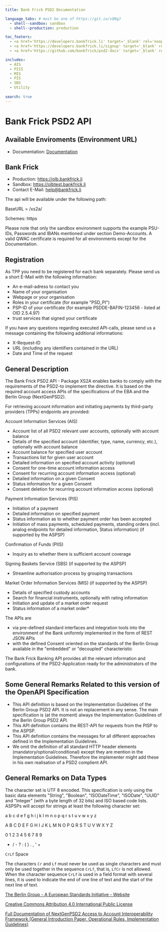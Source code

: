 ```yaml
---
title: Bank Frick PSD2 Documentation

language_tabs: # must be one of https://git.io/vQNgJ
  - shell--sandbox: sandbox 
  - shell--production: production

toc_footers:
  - <a href='https://developers.bankfrick.li' target='_blank' rel='noopener noreferrer'>Visit Bank Frick Developers</a>
  - <a href='https://developers.bankfrick.li/signup' target='_blank' rel='noopener noreferrer'>Sign Up for a Developer Key</a>
  - <a href='https://github.com/bankfrick/psd2-docs' target='_blank' rel='noopener noreferrer'>Edit on GitHub</a>

includes:
  - AIS
  - PIIS
  - MIS
  - PIS
  - SBS
  - Utility
  
search: true
---
```


# Bank Frick PSD2 API

## Available Enviroments (Environment URL)

  * Documentation: <a href="https://developers.bankfrick.li" target="_blank" rel="noopener noreferrer">Documentation</a>

## Bank Frick

  * Production: <a href="https://olb.bankfrick.li/" target="_blank" rel="noopener noreferrer">https://olb.bankfrick.li</a>
  * Sandbox: <a href="https://olbtest.bankfrick.li/" target="_blank" rel="noopener noreferrer">https://olbtest.bankfrick.li</a>
  * Contact E-Mail: <a href="mailto:help@bankfrick.li">help@bankfrick.li</a>

The api will be available under the following path:

BaseURL = <Environment URL>/xs2a/

Schemes: https

Please note that only the sandbox environment supports the example PSU-IDs, Passwords and IBANs mentioned under section Demo-Accounts.
A valid QWAC certificate is required for all environments except for the Documentation.

## Registration

As TPP you need to be registered for each bank separately. Please send us a short E-Mail with the following information:

  * An e-mail-adress to contact you
  * Name of your organisation
  * Webpage or your organisation
  * Roles in your certificate (for example "PSD_PI")
  * PSP-ID of your certificate (for example PSDDE-BAFIN-123456 - listed at OID 2.5.4.97)
  * trust services that signed your certificate

If you have any questions regarding executed API-calls, please send us a message containing the following additional informations:

  * X-Request-ID
  * URL (including any identifiers contained in the URL)
  * Date and Time of the request

## General Description

The Bank Frick PSD2 API - Package XS2A enables banks to comply with the requirements of the PSD2-to implement the directive.
It is based on the required account access APIs of the specifications of the EBA and the Berlin Group (NextGenPSD2).

For retrieving account information and initiating payments by third-party providers (TPPs) endpoints are provided:

Account Information Services (AIS)

  * Account list of all PSD2 relevant user accounts, optionally with account balance
  * Details of the specified account (identifier, type, name, currency, etc.), optionally with account balance
  * Account balance for specified user account
  * Transactions list for given user account
  * Detailed information on specified account activity (optional)
  * Consent for one-time account information access
  * Consent for recurring account information access (optional)
  * Detailed information on a given Consent
  * Status information for a given Consent
  * Consent deletion for recurring account information access (optional)

Payment Information Services (PIS)

  * Initiation of a payment
  * Detailed information on specified payment
  * Status information as to whether payment order has been accepted
  * Initiation of mass payments, scheduled payments, standing orders (incl. analog endpoints for detailed information, Status information) (if supported by the ASPSP)

Confirmation of Funds (PIIS)

  * Inquiry as to whether there is sufficient account coverage

Signing Baskets Service (SBS) (if supported by the ASPSP)

  * Streamline authorisation process by grouping transactions

Market Order Information Services (MIS) (if supported by the ASPSP)

  *  Details of specified custody accounts
  *  Search for financial instruments, optionally with rating information
  *  Initiation and update of a market order request
  *  Status information of a market order*

The APIs are

  * via pre-defined standard interfaces and integration tools into the environment of the Bank uniformly implemented in the form of REST JSON APIs
  * with the defined Consent oriented on the standards of the Berlin Group available in the "embedded" or "decoupled" characteristic

The Bank Frick Banking API provides all the relevant information and configurations of the PSD2-Application ready for the administrators of the bank.

## Some General Remarks Related to this version of the OpenAPI Specification

*  This API definition is based on the Implementation Guidelines of the Berlin Group PSD2 API. It is not an replacement in any sense. The main specification is (at the moment) always the Implementation Guidelines of the Berlin Group PSD2 API.
*  This API definition contains the REST-API for requests from the PISP to the ASPSP.
*  This API definition contains the messages for all different approaches defined in the Implementation Guidelines.
*  We omit the definition of all standard HTTP header elements (mandatory/optional/conditional) except they are mention in the Implementation Guidelines. Therefore the implementer might add these in his own realisation of a PSD2 complient API.

## General Remarks on Data Types

The character set is UTF 8 encoded. This specification is only using the basic data elements "String", "Boolean", "ISODateTime", "ISODate", "UUID" and "Integer" (with a byte length of 32 bits) and ISO based code lists. ASPSPs will accept for strings at least the following character set:

a b c d e f g h i j k l m n o p q r s t u v w x y z

A B C D E F G H I J K L M N O P Q R S T U V W X Y Z

0 1 2 3 4 5 6 7 8 9

* / - ? : ( ) . , ' +

`CrLf` Space

The characters `Cr` and `Lf` must never be used as single characters and must only be used together in the sequence `CrLf`, that is, `LfCr` is not allowed. When the character sequence `CrLf` is used in a field format with several lines, it is used to indicate the end of one line of text and the start of the next line of text.

<a href="https://www.berlin-group.org/" target="_blank" rel="noopener noreferrer">The Berlin Group - A European Standards Initiative - Website</a>

<a href="https://creativecommons.org/licenses/by/4.0/" target="_blank" rel="noopener noreferrer">Creative Commons Attribution 4.0 International Public License</a>

<a href="https://www.berlin-group.org/nextgenpsd2-downloads" target="_blank" rel="noopener noreferrer">Full Documentation of NextGenPSD2 Access to Account Interoperability Framework (General Introduction Paper, Operational Rules, Implementation Guidelines)</a>